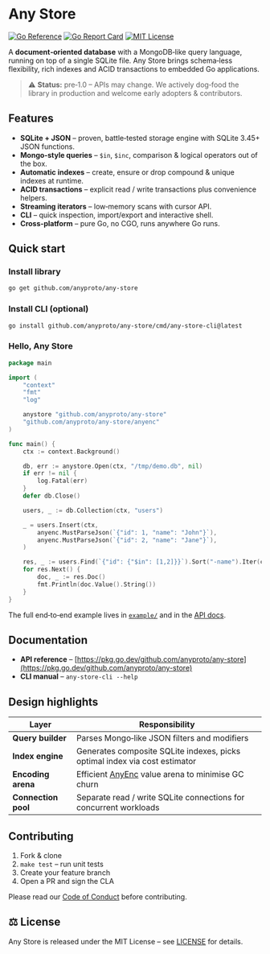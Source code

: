 # Any Store

[![Go Reference](https://pkg.go.dev/badge/github.com/anyproto/any-store.svg)](https://pkg.go.dev/github.com/anyproto/any-store)
[![Go Report Card](https://goreportcard.com/badge/github.com/anyproto/any-store)](https://goreportcard.com/report/github.com/anyproto/any-store)
[![MIT License](https://img.shields.io/badge/license-MIT-blue.svg)](LICENSE)

A **document‑oriented database** with a MongoDB‑like query language, running on top of a single SQLite file.
Any Store brings schema‑less flexibility, rich indexes and ACID transactions to embedded Go applications.

> ⚠️ **Status:** pre‑1.0 – APIs may change. We actively dog‑food the library in production and welcome early adopters & contributors.


## Features

* **SQLite + JSON** – proven, battle‑tested storage engine with SQLite 3.45+ JSON functions.
* **Mongo‑style queries** – `$in`, `$inc`, comparison & logical operators out of the box.
* **Automatic indexes** – create, ensure or drop compound & unique indexes at runtime.
* **ACID transactions** – explicit read / write transactions plus convenience helpers.
* **Streaming iterators** – low‑memory scans with cursor API.
* **CLI** – quick inspection, import/export and interactive shell.
* **Cross‑platform** – pure Go, no CGO, runs anywhere Go runs.


## Quick start

### Install library

```bash
go get github.com/anyproto/any-store
```

### Install CLI (optional)

```bash
go install github.com/anyproto/any-store/cmd/any-store-cli@latest
```

### Hello, Any Store

```go
package main

import (
    "context"
    "fmt"
    "log"

    anystore "github.com/anyproto/any-store"
    "github.com/anyproto/any-store/anyenc"
)

func main() {
    ctx := context.Background()

    db, err := anystore.Open(ctx, "/tmp/demo.db", nil)
    if err != nil {
        log.Fatal(err)
    }
    defer db.Close()

    users, _ := db.Collection(ctx, "users")

    _ = users.Insert(ctx,
        anyenc.MustParseJson(`{"id": 1, "name": "John"}`),
        anyenc.MustParseJson(`{"id": 2, "name": "Jane"}`),
    )

    res, _ := users.Find(`{"id": {"$in": [1,2]}}`).Sort("-name").Iter(ctx)
    for res.Next() {
        doc, _ := res.Doc()
        fmt.Println(doc.Value().String())
    }
}
```

The full end‑to‑end example lives in [`example/`](example) and in the [API docs](https://pkg.go.dev/github.com/anyproto/any-store).


## Documentation

* **API reference** – [https://pkg.go.dev/github.com/anyproto/any-store](https://pkg.go.dev/github.com/anyproto/any-store)
* **CLI manual** – `any-store-cli --help`


## Design highlights

| Layer               | Responsibility                                                             |
| ------------------- | -------------------------------------------------------------------------- |
| **Query builder**   | Parses Mongo‑like JSON filters and modifiers                               |
| **Index engine**    | Generates composite SQLite indexes, picks optimal index via cost estimator |
| **Encoding arena**  | Efficient [AnyEnc](anyenc) value arena to minimise GC churn                |
| **Connection pool** | Separate read / write SQLite connections for concurrent workloads          |



## Contributing

1. Fork & clone
2. `make test` – run unit tests
3. Create your feature branch
4. Open a PR and sign the CLA

Please read our [Code of Conduct](CODE_OF_CONDUCT.md) before contributing.


## ⚖️ License

Any Store is released under the MIT License – see [LICENSE](LICENSE) for details.

